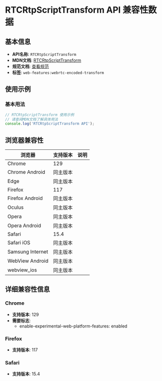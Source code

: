 # RTCRtpScriptTransform API 兼容性数据

## 基本信息

- **API名称**: `RTCRtpScriptTransform`
- **MDN文档**: [RTCRtpScriptTransform](https://developer.mozilla.org/docs/Web/API/RTCRtpScriptTransform)
- **规范文档**: [查看规范](https://w3c.github.io/webrtc-encoded-transform/#rtcrtpscripttransform)
- **标签**: `web-features:webrtc-encoded-transform`

## 使用示例

### 基本用法

```javascript
// RTCRtpScriptTransform 使用示例
// 请查阅MDN文档了解具体用法
console.log('RTCRtpScriptTransform API');
```

## 浏览器兼容性

| 浏览器 | 支持版本 | 说明 |
|--------|----------|------|
| Chrome | 129 |  |
| Chrome Android | 同主版本 |  |
| Edge | 同主版本 |  |
| Firefox | 117 |  |
| Firefox Android | 同主版本 |  |
| Oculus | 同主版本 |  |
| Opera | 同主版本 |  |
| Opera Android | 同主版本 |  |
| Safari | 15.4 |  |
| Safari iOS | 同主版本 |  |
| Samsung Internet | 同主版本 |  |
| WebView Android | 同主版本 |  |
| webview_ios | 同主版本 |  |

## 详细兼容性信息

### Chrome

- **支持版本**: 129
- **需要标志**: 
  - enable-experimental-web-platform-features: enabled

### Firefox

- **支持版本**: 117

### Safari

- **支持版本**: 15.4

